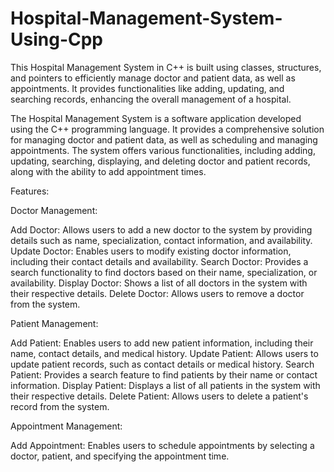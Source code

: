 # Hospital-Management-System-Using-Cpp
This Hospital Management System in C++ is built using classes, structures, and pointers to efficiently manage doctor and patient data, as well as appointments. It provides functionalities like adding, updating, and searching records, enhancing the overall management of a hospital.

The Hospital Management System is a software application developed using the C++ programming language. It provides a comprehensive solution for managing doctor and patient data, as well as scheduling and managing appointments. The system offers various functionalities, including adding, updating, searching, displaying, and deleting doctor and patient records, along with the ability to add appointment times.

Features:

Doctor Management:

Add Doctor: Allows users to add a new doctor to the system by providing details such as name, specialization, contact information, and availability.
Update Doctor: Enables users to modify existing doctor information, including their contact details and availability.
Search Doctor: Provides a search functionality to find doctors based on their name, specialization, or availability.
Display Doctor: Shows a list of all doctors in the system with their respective details.
Delete Doctor: Allows users to remove a doctor from the system.

Patient Management:

Add Patient: Enables users to add new patient information, including their name, contact details, and medical history.
Update Patient: Allows users to update patient records, such as contact details or medical history.
Search Patient: Provides a search feature to find patients by their name or contact information.
Display Patient: Displays a list of all patients in the system with their respective details.
Delete Patient: Allows users to delete a patient's record from the system.

Appointment Management:

Add Appointment: Enables users to schedule appointments by selecting a doctor, patient, and specifying the appointment time.
